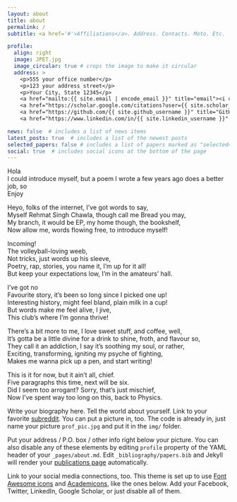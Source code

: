 ```yaml
---
layout: about
title: about
permalink: /
subtitle: <a href='#'>Affiliations</a>. Address. Contacts. Moto. Etc.

profile:
  align: right
  image: JPET.jpg
  image_circular: true # crops the image to make it circular
  address: >
    <p>555 your office number</p>
    <p>123 your address street</p>
    <p>Your City, State 12345</p>
    <a href="mailto:{{ site.email | encode_email }}" title="email"><i class="fas fa-envelope"></i></a>
    <a href="https://scholar.google.com/citations?user={{ site.scholar_userid }}" title="Google Scholar"><i class="ai ai-google-scholar"></i></a>
    <a href="https://github.com/{{ site.github_username }}" title="GitHub"><i class="fab fa-github"></i></a>
    <a href="https://www.linkedin.com/in/{{ site.linkedin_username }}" title="LinkedIn"><i class="fab fa-linkedin"></i></a>

news: false  # includes a list of news items
latest_posts: true  # includes a list of the newest posts
selected_papers: false # includes a list of papers marked as "selected={true}"
social: true  # includes social icons at the bottom of the page
---
```


Hola<br>
I could introduce myself, but a poem I wrote a few years ago does a better job, so<br>
Enjoy

Heyo, folks of the internet, I’ve got words to say,<br>
Myself Rehmat Singh Chawla, though call me Bread you may,<br>
My branch, it would be EP, my home though, the bookshelf,<br>
Now allow me, words flowing free, to introduce myself!

Incoming!<br>
The volleyball-loving weeb,<br>
Not tricks, just words up his sleeve,<br>
Poetry, rap, stories, you name it, I’m up for it all!<br>
But keep your expectations low, I’m in the amateurs’ hall.

I’ve got no<br>
Favourite story, it’s been so long since I picked one up!<br>
Interesting history, might feel bland, plain milk in a cup!<br>
But words make me feel alive, I jive,<br>
This club’s where I’m gonna thrive!

There’s a bit more to me, I love sweet stuff, and coffee, well,<br>
It’s gotta be a little divine for a drink to shine, froth, and flavour so,<br>
They call it an addiction, I say it’s soothing my soul, or rather,<br>
Exciting, transforming, igniting my psyche of fighting,<br>
Makes me wanna pick up a pen, and start writing!

This is it for now, but it ain’t all, chief.<br>
Five paragraphs this time, next will be six.<br>
Did I seem too arrogant? Sorry, that’s just mischief,<br>
Now I’ve spent way too long on this, back to Physics. 


Write your biography here. Tell the world about yourself. Link to your favorite [subreddit](http://reddit.com). You can put a picture in, too. The code is already in, just name your picture `prof_pic.jpg` and put it in the `img/` folder.

Put your address / P.O. box / other info right below your picture. You can also disable any of these elements by editing `profile` property of the YAML header of your `_pages/about.md`. Edit `_bibliography/papers.bib` and Jekyll will render your [publications page](/al-folio/publications/) automatically.

Link to your social media connections, too. This theme is set up to use [Font Awesome icons](http://fortawesome.github.io/Font-Awesome/) and [Academicons](https://jpswalsh.github.io/academicons/), like the ones below. Add your Facebook, Twitter, LinkedIn, Google Scholar, or just disable all of them.
